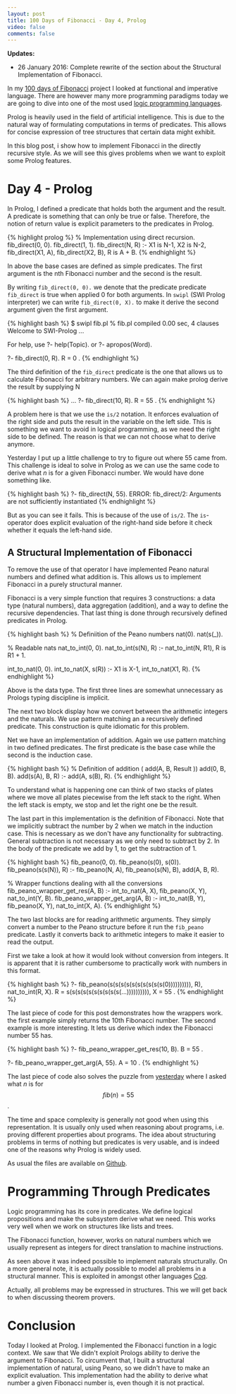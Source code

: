 ```yaml
---
layout: post
title: 100 Days of Fibonacci - Day 4, Prolog
video: false
comments: false
---
```


__Updates:__

* 26 January 2016: Complete rewrite of the section about the Structural
  Implementation of Fibonacci.

In my [100 days of Fibonacci](/blog/100-days-of-fibonacci-overview/)
project I looked at functional and imperative language. There are however
many more programming paradigms today we are going to dive into
one of the most used
[logic programming languages](https://en.wikipedia.org/wiki/Logic_programming).

Prolog is heavily used in the field of artificial intelligence. This is due
to the natural way of formulating computations in terms of predicates.
This allows for concise expression of tree structures that certain data might
exhibit.

In this blog post, i show how to implement Fibonacci in the directly
recursive style. As we will see this gives problems when we want to
exploit some Prolog features.

# Day 4 - Prolog
In Prolog, I defined a predicate that holds both the argument and the
result. A predicate is something that can only be true or false.
Therefore, the notion of return value is explicit parameters to the
predicates in Prolog.

{% highlight prolog %}
% Implementation using direct recursion.
fib_direct(0, 0).
fib_direct(1, 1).
fib_direct(N, R) :-
    X1 is N-1,
    X2 is N-2,
    fib_direct(X1, A),
    fib_direct(X2, B),
    R is A + B.
{% endhighlight %}

In above the base cases are defined as simple predicates. The first argument
is the nth Fibonacci number and the second is the result.

By writing `fib_direct(0, 0).` we denote that the predicate predicate
`fib_direct` is true when applied 0 for both arguments. In `swipl`
(SWI Prolog interpreter) we can write `fib_direct(0, X).` to make
it derive the second argument given the first argument.

{% highlight bash %}
$ swipl fib.pl 
% fib.pl compiled 0.00 sec, 4 clauses
Welcome to SWI-Prolog ...

For help, use ?- help(Topic). or ?- apropos(Word).

?- fib_direct(0, R).
R = 0 .
{% endhighlight %}

The third definition of the `fib_direct` predicate is the one that
allows us to calculate Fibonacci for arbitrary numbers. We can again
make prolog derive the result by supplying N

{% highlight bash %}
...
?- fib_direct(10, R).
R = 55 .
{% endhighlight %}

A problem here is that we use the `is/2` notation. It enforces evaluation
of the right side and puts the result in the variable on the left side.
This is something we want to avoid in logical programming, as we need the
right side to be defined. The reason is that we can not choose what to derive anymore.

Yesterday I put up a little challenge to try to figure out where 55 came from.
This challenge is ideal to solve in Prolog as we can use the
same code to derive what _n_ is for a given Fibonacci number. We would have
done something like.

{% highlight bash %}
?- fib_direct(N, 55).
ERROR: fib_direct/2: Arguments are not sufficiently instantiated
{% endhighlight %}

But as you can see it fails. This is because of the use of `is/2`.
The `is`-operator does explicit evaluation of the right-hand side
before it check whether it equals the left-hand side.

## A Structural Implementation of Fibonacci

To remove the use of that operator I have implemented Peano natural
numbers and defined what addition is. This allows us to implement
Fibonacci in a purely structural manner.

Fibonacci is a very simple function that requires 3 constructions:
a data type (natural numbers), data aggregation (addition), and
a way to define the recursive dependencies. That last thing is done
through recursively defined predicates in Prolog.

{% highlight bash %}
% Definiition of the Peano numbers
nat(0).
nat(s(_)).

% Readable nats
nat_to_int(0, 0).
nat_to_int(s(N), R) :-
    nat_to_int(N, R1),
    R is R1 + 1.

int_to_nat(0, 0).
int_to_nat(X, s(R)) :-
    X1 is X-1,
    int_to_nat(X1, R).
{% endhighlight %}

Above is the data type. The first three lines are somewhat unnecessary
as Prologs typing discipline is implicit.

The next two block display how we convert between the arithmetic integers
and the naturals. We use pattern matching an a recursively defined predicate.
This construction is quite idiomatic for this problem.

Net we have an implementation of addition. Again we use pattern
matching in two defined predicates. The first predicate is the
base case while the second is the induction case.

{% highlight bash %}
% Definition of addition ( add(A, B, Result ))
add(0, B, B).
add(s(A), B, R) :- add(A, s(B), R).
{% endhighlight %}

To understand what is happening one can think of two stacks of plates
where we move all plates piecewise from the left stack to the right.
When the left stack is empty, we stop and let the right one be the
result.

The last part in this implementation is the definition of Fibonacci.
Note that we implicitly subtract the number by 2 when we match in
the induction case. This is necessary as we don't have any functionality
for subtracting. General subtraction is not necessary as we only need to
subtract by 2. In the body of the predicate we add by 1, to get the subtraction
of 1.

{% highlight bash %}
fib_peano(0, 0).
fib_peano(s(0), s(0)).
fib_peano(s(s(N)), R) :-
    fib_peano(N, A),
    fib_peano(s(N), B),
    add(A, B, R).

% Wrapper functions dealing with all the conversions
fib_peano_wrapper_get_res(A, B) :-
    int_to_nat(A, X),
    fib_peano(X, Y),
    nat_to_int(Y, B).
fib_peano_wrapper_get_arg(A, B) :-
    int_to_nat(B, Y),
    fib_peano(X, Y),
    nat_to_int(X, A).
{% endhighlight %}

The two last blocks are for reading arithmetic arguments. They simply
convert a number to the Peano structure before it run the `fib_peano`
predicate. Lastly it converts back to arithmetic integers to make it
easier to read the output.

First we take a look at how it would look without conversion from integers.
It is apparent that it is rather cumbersome to practically work with numbers
in this format.

{% highlight bash %}
?- fib_peano(s(s(s(s(s(s(s(s(s(s(0)))))))))), R), nat_to_int(R, X).
R = s(s(s(s(s(s(s(s(s(s(...)))))))))),
X = 55 .
{% endhighlight %}

The last piece of code for this post demonstrates how the wrappers work.
the first example simply returns the 10th Fibonacci number.
The second example is more interesting. It lets us derive which
index the Fibonacci number 55 has.

{% highlight bash %}
?- fib_peano_wrapper_get_res(10, B).
B = 55 .

?- fib_peano_wrapper_get_arg(A, 55).
A = 10 .
{% endhighlight %}

The last piece of code also solves the puzzle from 
[yesterday](http://buchi.dk/blog/100-days-of-fibonacci-day-3-scala/)
where I asked what _n_ is for $$fib(n) = 55$$.

The time and space complexity is generally not good when using this
representation. It is usually only used when reasoning about programs, 
i.e. proving different properties about programs. The idea about
structuring problems in terms of nothing but predicates is very
usable, and is indeed one of the reasons why Prolog is widely used.

As usual the files are available on
[Github](https://github.com/madsbuch/fibonacci/tree/master/prolog).

# Programming Through Predicates
Logic programming has its core in predicates. We define logical
propositions and make the subsystem derive what we need. This works
very well when we work on structures like lists and trees.

The Fibonacci function, however, works on natural numbers which
we usually represent as integers for direct translation to
machine instructions.

As seen above it was indeed possible to implement naturals structurally.
On a more general note, it is actually possible to model all problems in
a structural manner. This is exploited in amongst other languages
[Coq](http://buchi.dk/blog/100-days-of-fibonacci-day-7-coq/).



Actually, all problems may be expressed in structures. This we will
get back to when discussing theorem provers.

# Conclusion
Today I looked at Prolog. I implemented the Fibonacci function
in a logic context. We saw that We didn't exploit Prologs ability
to derive the argument to Fibonacci. To circumvent that, I
built a structural implementation of natural, using Peano,
so we didn't have to make an explicit evaluation. This implementation
had the ability to derive what number a given Fibonacci number is,
even though it is not practical.
